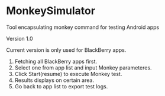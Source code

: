# MonkeySimulator
Tool encapsulating monkey command for testing Android apps

Version 1.0 

Current version is only used for BlackBerry apps.

1. Fetching all BlackBerry apps first.
2. Select one from app list and input Monkey parameteres.
3. Click Start(resume) to execute Monkey test.
4. Results displays on certain area.
5. Go back to app list to export test logs.
